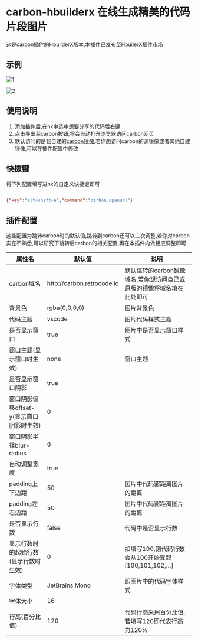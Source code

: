 # carbon-hbuilderx 在线生成精美的代码片段图片

这是carbon插件的HbuilderX版本,本插件已发布至[HbuilerX插件市场](https://ext.dcloud.net.cn/plugin?id=3802)

## 示例

![1](https://gitee.com/retrocode/picture_bed/raw/master/image/1.png)

![2](https://gitee.com/retrocode/picture_bed/raw/master/image/2.png)

## 使用说明

1. 添加插件后,在hx中选中想要分享的代码后右键
2. 点击导出至carbon按钮,将会自动打开浏览器访问carbon网页
3. 默认访问的是我自建的[carbon镜像](http://carbon.retrocode.io),若你想访问carbon的源镜像或者其他自建镜像,可以在插件配置中修改

## 快捷键

将下列配置填写进hx的自定义快捷键即可

```json

{"key":"alt+shift+a","command":"carbon.openurl"}

```

## 插件配置

这些配置为跳转carbon时的默认值,跳转到carbon还可以二次调整,若你对carbon实在不熟悉,可以研究下跳转后carbon的相关配置,再在本插件内做相应调整即可

| 属性名                                   | 默认值                     | 说明                                                         |
| ---------------------------------------- | -------------------------- | ------------------------------------------------------------ |
| carbon域名                               | http://carbon.retrocode.io | 默认跳转的carbon镜像域名,若你想访问自己或[原版](https://carbon.now.sh/)的镜像将域名填在此处即可 |
| 背景色                                   | rgba(0,0,0,0)              | 图片背景色                                                   |
| 代码主题                                 | vscode                     | 图片代码样式主题                                             |
| 是否显示窗口                             | true                       | 图片中是否显示窗口样式                                       |
| 窗口主题(显示窗口时生效)                 | none                       | 窗口主题                                                     |
| 是否显示窗口阴影                         | true                       |                                                              |
| 窗口阴影偏移offset-y(显示窗口阴影时生效) | 0                          |                                                              |
| 窗口阴影半径blur-radius                  | 0                          |                                                              |
| 自动调整宽度                             | true                       |                                                              |
| padding上下边距                          | 50                         | 图片中代码窗距离图片的距离                                   |
| padding左右边距                          | 50                         | 图片中代码窗距离图片的距离                                   |
| 是否显示行数                             | false                      | 代码中是否显示行数                                           |
| 显示行数时的起始行数(显示行数时生效)     | 0                          | 如填写100,则代码行数会从100开始算起[100,101,102,…]           |
| 字体类型                                 | JetBrains Mono             | 即图片中的代码字体样式                                       |
| 字体大小                                 | 16                         |                                                              |
| 行高(百分比值)                           | 120                        | 代码行高采用百分比值,若填写120即代表行高为120%               |

